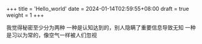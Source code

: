 +++
title = 'Hello_world'
date = 2024-01-14T02:59:55+08:00
draft = true
weight = 1
+++

我觉得秘密至少分为两种
一种是认知达到的，别人隐瞒了重要信息导致无知
一种是习以为常的，像空气一样被人们忽视
